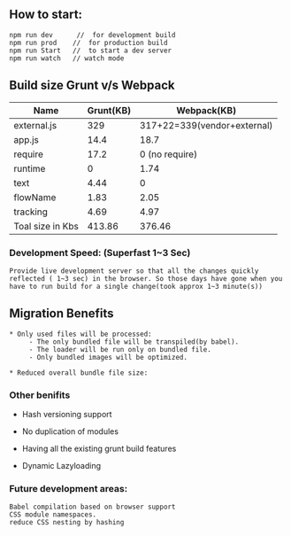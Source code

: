 ## How to start:
    npm run dev      //  for development build
    npm run prod    //  for production build
    npm run Start   //  to start a dev server
    npm run watch   // watch mode
    

## Build size Grunt v/s Webpack

Name  | Grunt(KB)	|Webpack(KB) 
----|-----|----- 
external.js 	|329						|317+22=339(vendor+external)
app.js 			|14.4						|18.7
require			|17.2 						|0 (no require)
runtime			|0 							|1.74
text            |4.44                       | 0 
flowName        |1.83 						|2.05
tracking		|4.69 						|4.97
Toal size in Kbs			|413.86 					|376.46




### Development Speed: (Superfast 1~3 Sec)
    Provide live development server so that all the changes quickly reflected ( 1~3 sec) in the browser. So those days have gone when you have to run build for a single change(took approx 1~3 minute(s))

## Migration Benefits
    * Only used files will be processed:
         - The only bundled file will be transpiled(by babel).
         - The loader will be run only on bundled file.
         - Only bundled images will be optimized.
    
    * Reduced overall bundle file size:

### Other benifits
    
* Hash versioning support

* No duplication of modules

* Having all the existing grunt build features

* Dynamic Lazyloading


### Future development areas:
    Babel compilation based on browser support
    CSS module namespaces.
    reduce CSS nesting by hashing